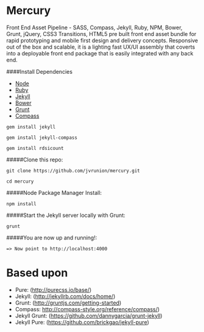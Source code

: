 Mercury
===============================

Front End Asset Pipeline - SASS, Compass, Jekyll, Ruby, NPM, Bower, Grunt, jQuery, CSS3 Transitions, HTML5 pre built front end asset bundle for rapid prototyping and mobile first design and delivery concepts.  Responsive out of the box and scalable, it is a lighting fast UX/UI assembly that coverts into a deployable front end package that is easily integrated with any back end.

####Install Dependencies

- [Node](http://nodejs.org/)
- [Ruby](https://www.ruby-lang.org/en/downloads/)
- [Jekyll](http://jekyllrb.com/)
- [Bower](http://bower.io/)
- [Grunt](http://gruntjs.com/)
- [Compass](http://compass-style.org/)

``gem install jekyll``

``gem install jekyll-compass``

``gem install rdsicount``

#####Clone this repo:

``git clone https://github.com/jvrunion/mercury.git``

``cd mercury``

#####Node Package Manager Install:

``npm install``

#####Start the Jekyll server locally with Grunt:

``grunt``

#####You are now up and running!:

``=> Now point to http://localhost:4000``

Based upon
==========

- Pure: (http://purecss.io/base/)
- Jekyll: (http://jekyllrb.com/docs/home/)
- Grunt: (http://gruntjs.com/getting-started)
- Compass: http://compass-style.org/reference/compass/)
- Jekyll Grunt: (https://github.com/dannygarcia/grunt-jekyll)
- Jekyll Pure: (https://github.com/brickgao/jekyll-pure)
